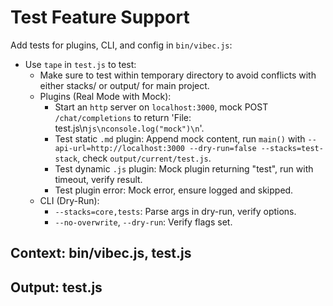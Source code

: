 # Test Feature Support

Add tests for plugins, CLI, and config in `bin/vibec.js`:
- Use `tape` in `test.js` to test:
  - Make sure to test within temporary directory to avoid conflicts with either stacks/ or output/ for main project.
  - Plugins (Real Mode with Mock):
    - Start an `http` server on `localhost:3000`, mock POST `/chat/completions` to return 'File: test.js\n```js\nconsole.log("mock")\n```'.
    - Test static `.md` plugin: Append mock content, run `main()` with `--api-url=http://localhost:3000 --dry-run=false --stacks=test-stack`, check `output/current/test.js`.
    - Test dynamic `.js` plugin: Mock plugin returning "test", run with timeout, verify result.
    - Test plugin error: Mock error, ensure logged and skipped.
  - CLI (Dry-Run):
    - `--stacks=core,tests`: Parse args in dry-run, verify options.
    - `--no-overwrite`, `--dry-run`: Verify flags set.

## Context: bin/vibec.js, test.js
## Output: test.js
